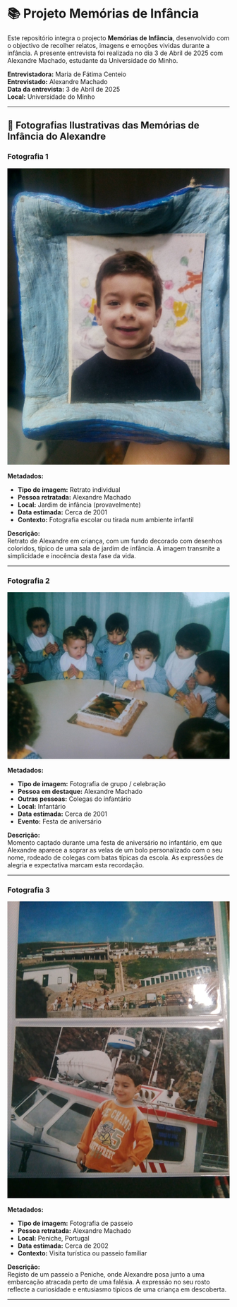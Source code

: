 # 📚 Projeto Memórias de Infância

Este repositório integra o projecto **Memórias de Infância**, desenvolvido com o objectivo de recolher relatos, imagens e emoções vividas durante a infância. A presente entrevista foi realizada no dia 3 de Abril de 2025 com Alexandre Machado, estudante da Universidade do Minho.

**Entrevistadora:** Maria de Fátima Centeio  
**Entrevistado:** Alexandre Machado  
**Data da entrevista:** 3 de Abril de 2025  
**Local:** Universidade do Minho

---

## 📸 Fotografias Ilustrativas das Memórias de Infância do Alexandre

### Fotografia 1
![Fotografia 1](./fotografia1.jpeg)

**Metadados:**  
- **Tipo de imagem:** Retrato individual  
- **Pessoa retratada:** Alexandre Machado  
- **Local:** Jardim de infância (provavelmente)  
- **Data estimada:** Cerca de 2001  
- **Contexto:** Fotografia escolar ou tirada num ambiente infantil

**Descrição:**  
Retrato de Alexandre em criança, com um fundo decorado com desenhos coloridos, típico de uma sala de jardim de infância. A imagem transmite a simplicidade e inocência desta fase da vida.

---

### Fotografia 2
![Fotografia 2](./fotografia2.jpeg)

**Metadados:**  
- **Tipo de imagem:** Fotografia de grupo / celebração  
- **Pessoa em destaque:** Alexandre Machado  
- **Outras pessoas:** Colegas do infantário  
- **Local:** Infantário  
- **Data estimada:** Cerca de 2001  
- **Evento:** Festa de aniversário

**Descrição:**  
Momento captado durante uma festa de aniversário no infantário, em que Alexandre aparece a soprar as velas de um bolo personalizado com o seu nome, rodeado de colegas com batas típicas da escola. As expressões de alegria e expectativa marcam esta recordação.

---

### Fotografia 3
![Fotografia 3](./fotografia3.jpeg)

**Metadados:**  
- **Tipo de imagem:** Fotografia de passeio  
- **Pessoa retratada:** Alexandre Machado  
- **Local:** Peniche, Portugal  
- **Data estimada:** Cerca de 2002  
- **Contexto:** Visita turística ou passeio familiar

**Descrição:**  
Registo de um passeio a Peniche, onde Alexandre posa junto a uma embarcação atracada perto de uma falésia. A expressão no seu rosto reflecte a curiosidade e entusiasmo típicos de uma criança em descoberta.

---



